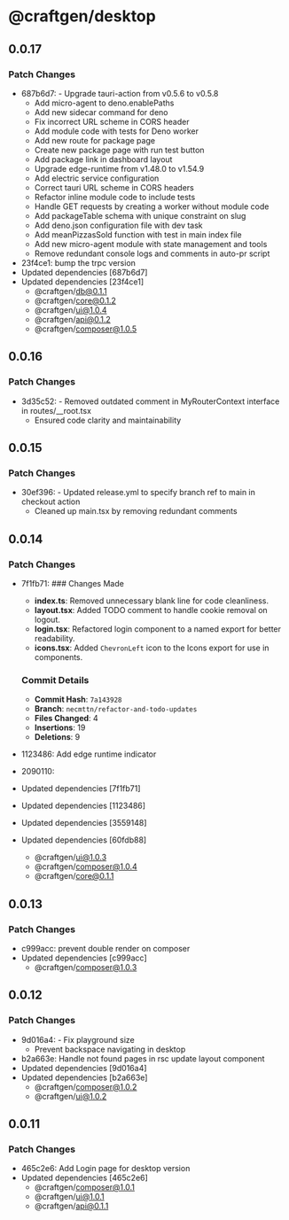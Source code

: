 # @craftgen/desktop

## 0.0.17

### Patch Changes

- 687b6d7: - Upgrade tauri-action from v0.5.6 to v0.5.8
  - Add micro-agent to deno.enablePaths
  - Add new sidecar command for deno
  - Fix incorrect URL scheme in CORS header
  - Add module code with tests for Deno worker
  - Add new route for package page
  - Create new package page with run test button
  - Add package link in dashboard layout
  - Upgrade edge-runtime from v1.48.0 to v1.54.9
  - Add electric service configuration
  - Correct tauri URL scheme in CORS headers
  - Refactor inline module code to include tests
  - Handle GET requests by creating a worker without module code
  - Add packageTable schema with unique constraint on slug
  - Add deno.json configuration file with dev task
  - Add meanPizzasSold function with test in main index file
  - Add new micro-agent module with state management and tools
  - Remove redundant console logs and comments in auto-pr script
- 23f4ce1: bump the trpc version
- Updated dependencies [687b6d7]
- Updated dependencies [23f4ce1]
  - @craftgen/db@0.1.1
  - @craftgen/core@0.1.2
  - @craftgen/ui@1.0.4
  - @craftgen/api@0.1.2
  - @craftgen/composer@1.0.5

## 0.0.16

### Patch Changes

- 3d35c52: - Removed outdated comment in MyRouterContext interface in routes/\_\_root.tsx
  - Ensured code clarity and maintainability

## 0.0.15

### Patch Changes

- 30ef396: - Updated release.yml to specify branch ref to main in checkout action
  - Cleaned up main.tsx by removing redundant comments

## 0.0.14

### Patch Changes

- 7f1fb71: ### Changes Made

  - **index.ts**: Removed unnecessary blank line for code cleanliness.
  - **layout.tsx**: Added TODO comment to handle cookie removal on logout.
  - **login.tsx**: Refactored login component to a named export for better readability.
  - **icons.tsx**: Added `ChevronLeft` icon to the Icons export for use in components.

  ### Commit Details

  - **Commit Hash**: `7a143928`
  - **Branch**: `necmttn/refactor-and-todo-updates`
  - **Files Changed**: 4
  - **Insertions**: 19
  - **Deletions**: 9

- 1123486: Add edge runtime indicator
- 2090110:
- Updated dependencies [7f1fb71]
- Updated dependencies [1123486]
- Updated dependencies [3559148]
- Updated dependencies [60fdb88]
  - @craftgen/ui@1.0.3
  - @craftgen/composer@1.0.4
  - @craftgen/core@0.1.1

## 0.0.13

### Patch Changes

- c999acc: prevent double render on composer
- Updated dependencies [c999acc]
  - @craftgen/composer@1.0.3

## 0.0.12

### Patch Changes

- 9d016a4: - Fix playground size
  - Prevent backspace navigating in desktop
- b2a663e: Handle not found pages in rsc update layout component
- Updated dependencies [9d016a4]
- Updated dependencies [b2a663e]
  - @craftgen/composer@1.0.2
  - @craftgen/ui@1.0.2

## 0.0.11

### Patch Changes

- 465c2e6: Add Login page for desktop version
- Updated dependencies [465c2e6]
  - @craftgen/composer@1.0.1
  - @craftgen/ui@1.0.1
  - @craftgen/api@0.1.1

